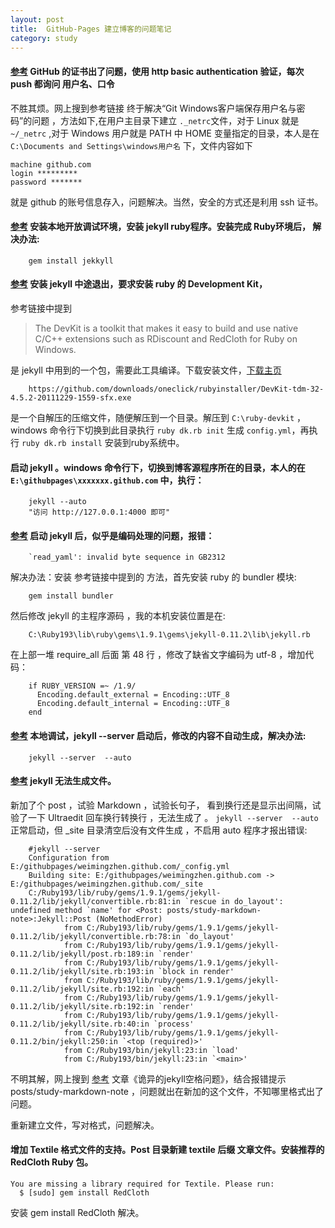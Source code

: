 ```yaml
---
layout: post
title:  GitHub-Pages 建立博客的问题笔记
category: study
---
```


#### [参考](http://www.360doc.com/content/11/0707/06/2097544_132045287.shtml) GitHub 的证书出了问题，使用 http basic authentication 验证，每次 push 都询问 用户名、口令   
不胜其烦。网上搜到参考链接 终于解决“Git Windows客户端保存用户名与密码”的问题 ，方法如下,在用户主目录下建立 `._netrc`文件，对于 Linux 就是 `~/_netrc` ,对于 Windows 用户就是 PATH 中 HOME 变量指定的目录，本人是在 `C:\Documents and Settings\windows用户名` 下，文件内容如下

    machine github.com
    login *********
    password *******

就是 github 的账号信息存入，问题解决。当然，安全的方式还是利用 ssh 证书。


#### [参考](https://github.com/mojombo/jekyll/wiki/install) 安装本地开放调试环境，安装 jekyll ruby程序。安装完成 Ruby环境后， 解决办法:

        gem install jekkyll
    
#### [参考](https://github.com/oneclick/rubyinstaller/wiki/Development-Kit) 安装 jekyll 中途退出，要求安装 ruby 的 Development Kit，
参考链接中提到 

>The DevKit is a toolkit that makes it easy to build and use native C/C++ extensions such as RDiscount and RedCloth for Ruby on Windows.

是 jekyll 中用到的一个包，需要此工具编译。下载安装文件，[下载主页](http://rubyinstaller.org/downloads/)

        https://github.com/downloads/oneclick/rubyinstaller/DevKit-tdm-32-4.5.2-20111229-1559-sfx.exe

是一个自解压的压缩文件，随便解压到一个目录。解压到 `C:\ruby-devkit` ，windows 命令行下切换到此目录执行 `ruby dk.rb init` 生成 `config.yml`，再执行 `ruby dk.rb install` 安装到ruby系统中。
        
#### 启动 jekyll 。windows 命令行下，切换到博客源程序所在的目录，本人的在 `E:\githubpages\xxxxxxx.github.com` 中，执行：

        jekyll --auto
        "访问 http://127.0.0.1:4000 即可"

#### [参考](http://hi.baidu.com/rainchen/item/706773c0ea03f753ac00efef) 启动 jekyll 后，似乎是编码处理的问题，报错：

        `read_yaml': invalid byte sequence in GB2312 
         
解决办法：安装 参考链接中提到的 方法，首先安装 ruby 的 bundler 模块:

        gem install bundler
        
然后修改 jekyll 的主程序源码 ，我的本机安装位置是在:

        C:\Ruby193\lib\ruby\gems\1.9.1\gems\jekyll-0.11.2\lib\jekyll.rb  
        
在上部一堆 require_all 后面 第 48 行 ，修改了缺省文字编码为 utf-8 ，增加代码：

        if RUBY_VERSION =~ /1.9/
          Encoding.default_external = Encoding::UTF_8
          Encoding.default_internal = Encoding::UTF_8
        end  


#### [参考](https://github.com/mojombo/jekyll/issues/634) 本地调试，jekyll --server 启动后，修改的内容不自动生成，解决办法:

        jekyll --server  --auto
        
#### [参考](http://www.cnblogs.com/heart-runner/archive/2012/02/14/2351136.html) jekyll 无法生成文件。

新加了个 post ，试验 Markdown ，试验长句子， 看到换行还是显示出间隔，试验了一下 Ultraedit 回车换行转换行 ，无法生成了 。
`jekyll --server  --auto` 正常启动，但 _site 目录清空后没有文件生成 ，不启用 auto 程序才报出错误:

        #jekyll --server
        Configuration from E:/githubpages/weimingzhen.github.com/_config.yml
        Building site: E:/githubpages/weimingzhen.github.com -> E:/githubpages/weimingzhen.github.com/_site
        C:/Ruby193/lib/ruby/gems/1.9.1/gems/jekyll-0.11.2/lib/jekyll/convertible.rb:81:in `rescue in do_layout': undefined method `name' for <Post: posts/study-markdown-note>:Jekyll::Post (NoMethodError)
                from C:/Ruby193/lib/ruby/gems/1.9.1/gems/jekyll-0.11.2/lib/jekyll/convertible.rb:78:in `do_layout'
                from C:/Ruby193/lib/ruby/gems/1.9.1/gems/jekyll-0.11.2/lib/jekyll/post.rb:189:in `render'
                from C:/Ruby193/lib/ruby/gems/1.9.1/gems/jekyll-0.11.2/lib/jekyll/site.rb:193:in `block in render'
                from C:/Ruby193/lib/ruby/gems/1.9.1/gems/jekyll-0.11.2/lib/jekyll/site.rb:192:in `each'
                from C:/Ruby193/lib/ruby/gems/1.9.1/gems/jekyll-0.11.2/lib/jekyll/site.rb:192:in `render'
                from C:/Ruby193/lib/ruby/gems/1.9.1/gems/jekyll-0.11.2/lib/jekyll/site.rb:40:in `process'
                from C:/Ruby193/lib/ruby/gems/1.9.1/gems/jekyll-0.11.2/bin/jekyll:250:in `<top (required)>'
                from C:/Ruby193/bin/jekyll:23:in `load'
                from C:/Ruby193/bin/jekyll:23:in `<main>'

不明其解，网上搜到 [参考](http://www.cnblogs.com/heart-runner/archive/2012/02/14/2351136.html) 文章《诡异的jekyll空格问题》，结合报错提示 posts/study-markdown-note ，问题就出在新加的这个文件，不知哪里格式出了问题。

重新建立文件，写对格式，问题解决。

#### 增加 Textile 格式文件的支持。Post 目录新建 textile 后缀 文章文件。安装推荐的 RedCloth Ruby 包。

    You are missing a library required for Textile. Please run:  
      $ [sudo] gem install RedCloth
      
安装 gem install RedCloth 解决。

     

        



